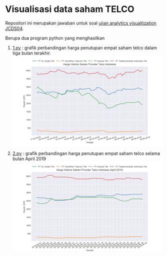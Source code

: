 # Visualisasi data saham TELCO

Repositori ini merupakan jawaban untuk soal [ujian analytics visualtization JCDS04](https://github.com/LintangWisesa/Ujian_AnalyticsVisualization_JCDS04).

Berupa dua program python yang menghasilkan 

1. [1.py](1.py) : grafik perbandingan harga penutupan empat saham telco dalam tiga bulan terakhir.
![gambar1](gambar1.png)

2. [2.py](2.py) : grafik perbandingan harga penutupan empat saham telco selama bulan April 2019
![gambar2](gambar2.png)